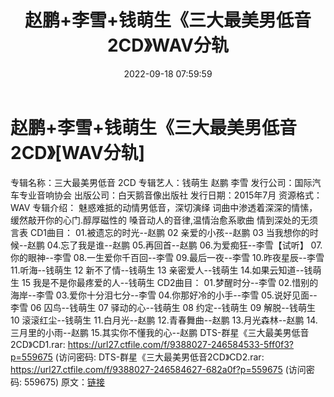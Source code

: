 ﻿---
title: 赵鹏+李雪+钱萌生《三大最美男低音2CD》WAV分轨
date: 2022-09-18 07:59:59
categories: WAV车载音乐、镜像
tags: 华语中文
---
# 赵鹏+李雪+钱萌生《三大最美男低音2CD》[WAV分轨]

专辑名称：三大最美男低音 2CD
专辑艺人：钱萌生 赵鹏 李雪
发行公司：国际汽车专业音响协会
出版公司：白天鹅音像出版社
发行日期：2015年7月
资源格式：WAV
专辑介绍：
魅惑难抵的动情男低音，深切演绎
词曲中渗透着深深的情愫，缓然敲开你的心门.醇厚磁性的
嗓音动人的音律,温情治愈系歌曲 情到深处的无须言表
CD1曲目：
01.被遗忘的时光--赵鹏
02 亲爱的小孩--赵鹏
03 当我想你的时候--赵鹏
04.忘了我是谁--赵鹏
05.再回首--赵鹏
06.为爱痴狂--李雪【试听】
07.你的眼神--李雪
08.一生爱你千百回--李雪
09.最后一夜--李雪
10.昨夜星辰--李雪
11.听海--钱萌生
12 新不了情--钱萌生
13 亲密爱人--钱萌生
14.如果云知道--钱萌生
15 我是不是你最疼爱的人--钱萌生
CD2曲目：
01.梦醒时分--李雪
02.惜别的海岸--李雪
03.爱你十分泪七分--李雪
04.你那好冷的小手--李雪
05.说好见面--李雪
06 囚鸟--钱萌生
07 驿动的心--钱萌生
08 约定--钱萌生
09 解脱--钱萌生
10 滚滚红尘--钱萌生
11.白月光--赵鹏
12.青春舞曲--赵鹏
13.月光森林--赵鹏
14.三月里的小雨--赵鹏
15.其实你不懂我的心--赵鹏
DTS-群星《三大最美男低音2CD》CD1.rar: https://url27.ctfile.com/f/9388027-246584533-5ff0f3?p=559675
(访问密码:
DTS-群星《三大最美男低音2CD》CD2.rar: https://url27.ctfile.com/f/9388027-246584627-682a0f?p=559675
(访问密码: 559675)
原文：[链接](https://blog.sina.com.cn/s/blog_1647c7e7601030zgw.html)